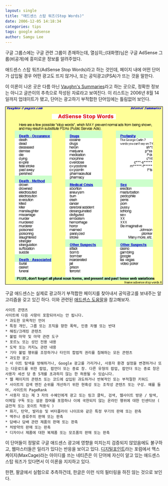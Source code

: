 ```yaml
---
layout: single
title: "애드센스 스탑 워즈(Stop Words)"
date: 2006-12-05 14:18:34
categories: tips
tags: google adsense
author: Samgu Lee
---
```


구글 그룹스에는 구글 관련 그룹이 존재하는데, 열심히;;(대화명)님은 구글 AdSense 그룹(비공개)에 흥미로운 정보를 알려주었다.

애드센스 스탑 워즈(AdSense Stop Words)라고 하는 것인데, 페이지 내에 어떤 단어가 삽입될 경우 어떤 광고도 뜨지 않거나, 또는 공익광고(PSA)가 뜨는 것을 말한다.

이 이론이 나온 곳은 다름 아닌 [Vaughn's Summaries](http://www.vaughns-1-pagers.com/internet/adsense-stop-words.htm)라고 하는 곳으로, 정확한 정보는 아니고 글쓴이의 추측으로 작성된 자료라고 보여진다. 이 리스트는 2006년 8월 14일까지 업데이트가 됐고, 단어는 광고하기 부적합한 단어임에는 틀림없어 보인다.

![구글 애드센스 스탑 워즈(adsense stop words)](/assets/adsense-stop-words.gif)

구글 애드센스는 실제로 광고하기 부적합한 페이지를 찾아내서 공익광고를 보내주는 알고리즘을 갖고 있긴 하다. 이와 관련된 [애드센스 도움말](https://www.google.com/adsense/support/bin/answer.py?answer=48182)을 참고해보자.

    사이트 콘텐츠
    사이트에 다음 사항이 포함되어서는 안 됩니다.
    * 과도한 모욕적인 언어
    * 특정 개인, 그룹 또는 조직을 향한 폭력, 인종 차별 또는 반대
    * 해킹/크래킹 콘텐츠
    * 불법 마약 및 마약 관련 도구
    * 포르노 또는 성인 전용 내용
    * 도박 또는 카지노 관련 내용
    * 기타 불법 행위를 조장하거나 타인의 합법적 권리를 침해하는 모든 콘텐츠
    * 과도한 광고
    * 사 이트 탐색을 방해하거나, Google 광고를 가리거나, 사용자 환경 설정을 변경하거나 또는 다운로드를 위한 팝업, 팝언더 또는 종료 창. 다른 유형의 팝업, 팝언더 또는 종료 창은 사용자 세션 당 총 5개를 초과하지 않는 한 허용될 수 있습니다.
    * 웹 페이지의 콘텐츠 또는 코드에 삽입된 과도하거나 반복적인 또는 부적절한 키워드
    * 사이트의 검색 엔진 순위를 개선하기 위한 현혹성 또는 조작성 콘텐츠 또는 구성. 예를 들어, 사이트의 PageRank
    * 사용자 또는 제 3 자의 수혜인에게 광고 또는 링크 클릭, 검색, 웹사이트 방문 / 탐색, 이메일 구독 또는 설문 참여를 포함하나 이에 국한되지 않는 온라인 행위에 대한 인센티브 ( 금전적 또는 포이트 적용식 )
    * 화기, 탄약, 발리송 및 버터플라이 나이프와 같은 특정 무기의 판매 또는 판촉
    * 맥주나 증류주의 판매 또는 판촉
    * 담배나 담배 관련 제품의 판매 또는 판촉
    * 처방약의 판매 또는 판촉
    * 디자이너 제품에 대한 복제품 또는 모조품의 판매 또는 판촉

이 단어들이 정말로 구글 애드센스 광고에 영향을 미치는지 검증되지 않았음에도 불구하고, 웹마스터들은 일리가 있다는 반응을 보이고 있다. [디지털포인트](http://forums.digitalpoint.com/showthread.php?t=20459)라는 포럼에서 맥스케이지(MaxCage)라는 아이디를 쓰는 네티즌은 이 단어에 자신이 알고 있는 애드센스 스탑 워즈가 있다면서 이 이론을 지지하고 있다.

한편, 팔글에서 실험으로 추측하건데, 한글은 이런 식의 필터링을 하진 않는 것으로 보인다.

